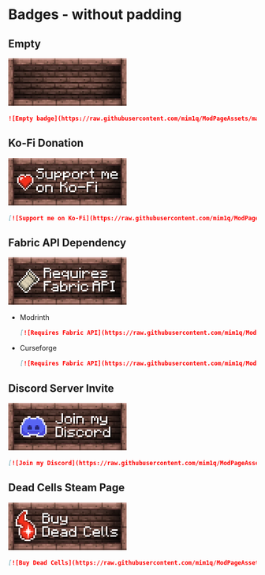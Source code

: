 # Badges - without padding

## Empty

![Empty badge](https://raw.githubusercontent.com/mim1q/ModPageAssets/main/badges/no-padding/base.png)

```markdown
![Empty badge](https://raw.githubusercontent.com/mim1q/ModPageAssets/main/badges/no-padding/base.png)
```

## Ko-Fi Donation

[![Support me on Ko-Fi](https://raw.githubusercontent.com/mim1q/ModPageAssets/main/badges/no-padding/ko-fi.png)](https://ko-fi.com/mim1q)

```markdown
[![Support me on Ko-Fi](https://raw.githubusercontent.com/mim1q/ModPageAssets/main/badges/no-padding/ko-fi.png)](https://ko-fi.com/mim1q)
```

## Fabric API Dependency

[![Requires Fabric API](https://raw.githubusercontent.com/mim1q/ModPageAssets/main/badges/no-padding/fabric-api.png)](https://modrinth.com/mod/fabric-api)

- Modrinth

  ```markdown
  [![Requires Fabric API](https://raw.githubusercontent.com/mim1q/ModPageAssets/main/badges/no-padding/fabric-api.png)](https://modrinth.com/mod/fabric-api)
  ```

- Curseforge

  ```markdown
  [![Requires Fabric API](https://raw.githubusercontent.com/mim1q/ModPageAssets/main/badges/no-padding/fabric-api.png)](https://modrinth.com/mod/fabric-api)
  ```

## Discord Server Invite

[![Join my Discord](https://raw.githubusercontent.com/mim1q/ModPageAssets/main/badges/no-padding/discord.png)](https://discord.gg/6TjQbSjbuB)

```markdown
[![Join my Discord](https://raw.githubusercontent.com/mim1q/ModPageAssets/main/badges/no-padding/discord.png)](https://discord.gg/6TjQbSjbuB)
```

## Dead Cells Steam Page

[![Buy Dead Cells](https://raw.githubusercontent.com/mim1q/ModPageAssets/main/badges/no-padding/dead-cells.png)](https://store.steampowered.com/app/588650/Dead_Cells/)

```markdown
[![Buy Dead Cells](https://raw.githubusercontent.com/mim1q/ModPageAssets/main/badges/no-padding/dead-cells.png)](https://store.steampowered.com/app/588650/Dead_Cells/)
```
